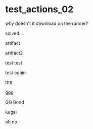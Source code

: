 # test_actions_02

why doesn't it download on the runner?

solved...

artifact

artifact2

test
test

test again

ttttt

ggg

GG Bond

kugai

oh no

